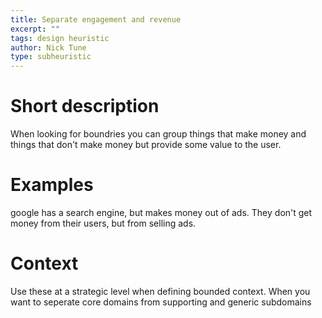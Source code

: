 ```yaml
---
title: Separate engagement and revenue
excerpt: ""
tags: design heuristic
author: Nick Tune
type: subheuristic
---
```


# Short description

When looking for boundries you can group things that make money and things that don't make money but provide some value to the user.

# Examples

google has a search engine, but makes money out of ads. They don't get money from their users, but from selling ads.

# Context

Use these at a strategic level when defining bounded context. When you want to seperate core domains from supporting and generic subdomains
